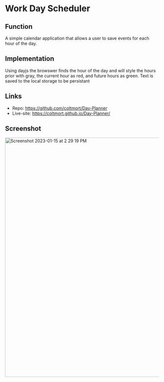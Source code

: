 # Work Day Scheduler

## Function

A simple calendar application that allows a user to save events for each hour of the day.

## Implementation

Using dayjs the browswer finds the hour of the day and will style the hours prior with gray, the current hour as red, and future hours as green.
Text is saved to the local storage to be persistant

## Links
 * Repo: https://github.com/coltmort/Day-Planner
 * Live-site: https://coltmort.github.io/Day-Planner/

## Screenshot

<img width="784" alt="Screenshot 2023-01-15 at 2 29 19 PM" src="https://user-images.githubusercontent.com/48365060/212568288-07e89866-6f73-4035-bd65-385bfca6c764.png">
